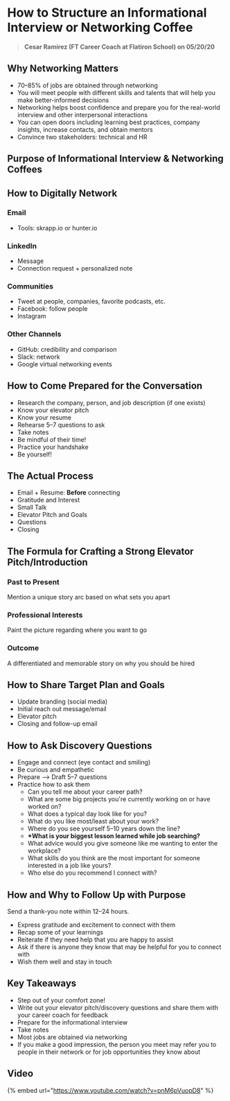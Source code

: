 # How to Structure an Informational Interview or Networking Coffee

> **Cesar Ramirez \(FT Career Coach at Flatiron School\) on 05/20/20**

## Why Networking Matters

* 70–85% of jobs are obtained through networking
* You will meet people with different skills and talents that will help you make better-informed decisions
* Networking helps boost confidence and prepare you for the real-world interview and other interpersonal interactions
* You can open doors including learning best practices, company insights, increase contacts, and obtain mentors
* Convince two stakeholders: technical and HR

## Purpose of Informational Interview & Networking Coffees



## How to Digitally Network

### Email

* Tools: skrapp.io or hunter.io

### LinkedIn

* Message
* Connection request + personalized note

### Communities

* Tweet at people, companies, favorite podcasts, etc.
* Facebook: follow people
* Instagram

### Other Channels

* GitHub: credibility and comparison
* Slack: network
* Google virtual networking events

## How to Come Prepared for the Conversation

* Research the company, person, and job description \(if one exists\)
* Know your elevator pitch
* Know your resume
* Rehearse 5–7 questions to ask
* Take notes
* Be mindful of their time!
* Practice your handshake
* Be yourself!

## The Actual Process

* Email + Resume: **Before** connecting
* Gratitude and Interest
* Small Talk
* Elevator Pitch and Goals
* Questions
* Closing

## The Formula for Crafting a Strong Elevator Pitch/Introduction

### Past to Present

Mention a unique story arc based on what sets you apart

### Professional Interests

Paint the picture regarding where you want to go

### Outcome

A differentiated and memorable story on why you should be hired

## How to Share Target Plan and Goals

* Update branding \(social media\)
* Initial reach out message/email
* Elevator pitch
* Closing and follow-up email

## How to Ask Discovery Questions

* Engage and connect \(eye contact and smiling\)
* Be curious and empathetic
* Prepare --&gt; Draft 5–7 questions
* Practice how to ask them
  * Can you tell me about your career path?
  * What are some big projects you're currently working on or have worked on?
  * What does a typical day look like for you?
  * What do you like most/least about your work?
  * Where do you see yourself 5–10 years down the line?
  * **\*What is your biggest lesson learned while job searching?**
  * What advice would you give someone like me wanting to enter the workplace?
  * What skills do you think are the most important for someone interested in a job like yours?
  * Who else do you recommend I connect with?

## How and Why to Follow Up with Purpose

Send a thank-you note within 12–24 hours.

* Express gratitude and excitement to connect with them
* Recap some of your learnings
* Reiterate if they need help that you are happy to assist
* Ask if there is anyone they know that may be helpful for you to connect with
* Wish them well and stay in touch

## Key Takeaways

* Step out of your comfort zone!
* Write out your elevator pitch/discovery questions and share them with your career coach for feedback
* Prepare for the informational interview
* Take notes
* Most jobs are obtained via networking
* If you make a good impression, the person you meet may refer you to people in their network or for job opportunities they know about

## Video

{% embed url="https://www.youtube.com/watch?v=pnM6pVuopD8" %}



